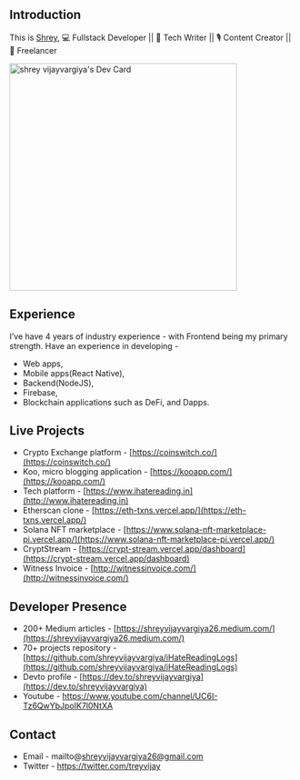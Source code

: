## Introduction

This is [Shrey](http://www.iamshrey.me/), 💻 Fullstack Developer || 📝 Tech Writer  || 🎙 Content Creator || 🥸 Freelancer

<a href="https://app.daily.dev/shreyvijayvargi"><img src="https://api.daily.dev/devcards/f1967b6895db452f9aeadfe5197ea347.png?r=j0p" width="400" alt="shrey vijayvargiya's Dev Card"/></a>

## Experience

I’ve have 4 years of industry experience - with Frontend being my primary strength. 
Have an experience in developing -
 - Web apps, 
 - Mobile apps(React Native), 
 - Backend(NodeJS), 
 - Firebase, 
 - Blockchain applications such as DeFi, and Dapps.

## Live Projects

- Crypto Exchange platform - [https://coinswitch.co/](https://coinswitch.co/)
- Koo, micro blogging application - [https://kooapp.com/](https://kooapp.com/)
- Tech platform - [https://www.ihatereading.in](http://www.ihatereading.in)
- Etherscan clone - [https://eth-txns.vercel.app/](https://eth-txns.vercel.app/)
- Solana NFT marketplace - [https://www.solana-nft-marketplace-pi.vercel.app/](https://www.solana-nft-marketplace-pi.vercel.app/)
- CryptStream - [https://crypt-stream.vercel.app/dashboard](https://crypt-stream.vercel.app/dashboard)
- Witness Invoice - [http://witnessinvoice.com/](http://witnessinvoice.com/)

## Developer Presence 

- 200+ Medium articles -  [https://shreyvijayvargiya26.medium.com/](https://shreyvijayvargiya26.medium.com/)
- 70+ projects repository - [https://github.com/shreyvijayvargiya/iHateReadingLogs](https://github.com/shreyvijayvargiya/iHateReadingLogs)
- Devto profile - [https://dev.to/shreyvijayvargiya](https://dev.to/shreyvijayvargiya)
- Youtube - https://www.youtube.com/channel/UC6I-Tz6QwYbJpoIK7l0NtXA


## Contact 
- Email - mailto@shreyvijayvargiya26@gmail.com
- Twitter - https://twitter.com/treyvijay
